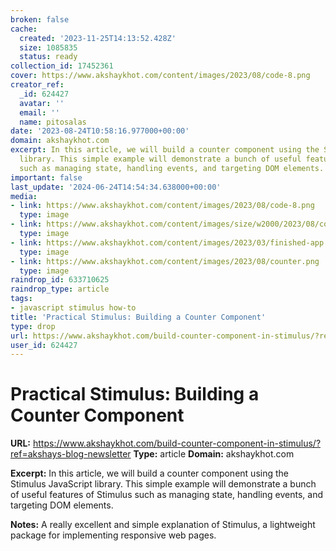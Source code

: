```yaml
---
broken: false
cache:
  created: '2023-11-25T14:13:52.428Z'
  size: 1085835
  status: ready
collection_id: 17452361
cover: https://www.akshaykhot.com/content/images/2023/08/code-8.png
creator_ref:
  _id: 624427
  avatar: ''
  email: ''
  name: pitosalas
date: '2023-08-24T10:58:16.977000+00:00'
domain: akshaykhot.com
excerpt: In this article, we will build a counter component using the Stimulus JavaScript
  library. This simple example will demonstrate a bunch of useful features of Stimulus
  such as managing state, handling events, and targeting DOM elements.
important: false
last_update: '2024-06-24T14:54:34.638000+00:00'
media:
- link: https://www.akshaykhot.com/content/images/2023/08/code-8.png
  type: image
- link: https://www.akshaykhot.com/content/images/size/w2000/2023/08/code-8.png
  type: image
- link: https://www.akshaykhot.com/content/images/2023/03/finished-app.png
  type: image
- link: https://www.akshaykhot.com/content/images/2023/08/counter.png
  type: image
raindrop_id: 633710625
raindrop_type: article
tags:
- javascript stimulus how-to
title: 'Practical Stimulus: Building a Counter Component'
type: drop
url: https://www.akshaykhot.com/build-counter-component-in-stimulus/?ref=akshays-blog-newsletter
user_id: 624427
---
```


# Practical Stimulus: Building a Counter Component

**URL:** https://www.akshaykhot.com/build-counter-component-in-stimulus/?ref=akshays-blog-newsletter
**Type:** article
**Domain:** akshaykhot.com

**Excerpt:** In this article, we will build a counter component using the Stimulus JavaScript library. This simple example will demonstrate a bunch of useful features of Stimulus such as managing state, handling events, and targeting DOM elements.

**Notes:**
A really excellent and simple explanation of Stimulus, a lightweight package for implementing responsive web pages.
